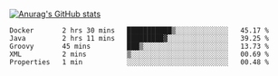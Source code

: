[![Anurag's GitHub stats](https://github-readme-stats.vercel.app/api?username=sebasphere&count_private=true&theme=tokyonight)](https://github.com/anuraghazra/github-readme-stats)

<!--START_SECTION:waka-->
```text
Docker       2 hrs 30 mins   ███████████▒░░░░░░░░░░░░░   45.17 % 
Java         2 hrs 11 mins   █████████▓░░░░░░░░░░░░░░░   39.25 % 
Groovy       45 mins         ███▒░░░░░░░░░░░░░░░░░░░░░   13.73 % 
XML          2 mins          ▒░░░░░░░░░░░░░░░░░░░░░░░░   00.69 % 
Properties   1 min           ░░░░░░░░░░░░░░░░░░░░░░░░░   00.48 % 
```
<!--END_SECTION:waka-->
